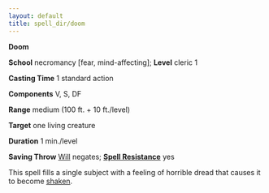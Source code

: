 ```yaml
---
layout: default
title: spell_dir/doom
---
```

 **Doom**

**School** necromancy [fear, mind-affecting]; **Level** cleric 1

**Casting Time** 1 standard action

**Components** V, S, DF

**Range** medium (100 ft. + 10 ft./level)

**Target** one living creature

**Duration** 1 min./level

**Saving Throw** [Will](../combat#_will) negates; **[Spell Resistance](../glossary#_spell-resistance)** yes

This spell fills a single subject with a feeling of horrible dread that causes it to become [shaken](../glossary#_shaken).


